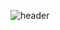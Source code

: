 ![header](https://capsule-render.vercel.app/api?colortype=venom&color=black&height=300&section=header&text=👨‍💻DAKCO👩‍💻&fontSize=75)
